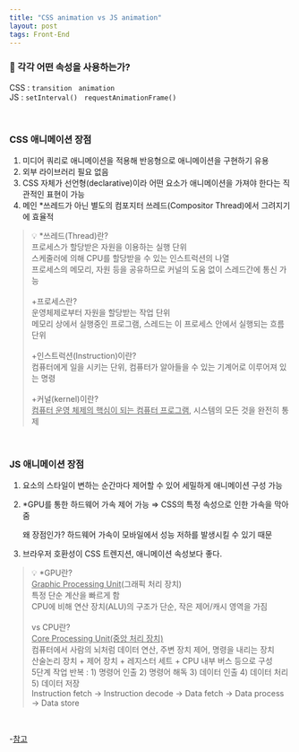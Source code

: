 ```yaml
---
title: "CSS animation vs JS animation"
layout: post
tags: Front-End 
---
```


### 🤔 각각 어떤 속성을 사용하는가?
CSS : `transition`&nbsp;  `animation`<br>
JS : `setInterval()`&nbsp;  `requestAnimationFrame()` 

<br>

### CSS 애니메이션 장점













1. 미디어 쿼리로 애니메이션을 적용해 반응형으로 애니메이션을 구현하기 유용
2. 외부 라이브러리 필요 없음
3. CSS 자체가 선언형(declarative)이라 어떤 요소가 애니메이션을 가져야 한다는 직관적인 표현이 가능
4. 메인 *쓰레드가 아닌 별도의 컴포지터 쓰레드(Compositor Thread)에서 그려지기에 효율적

>💡
>*쓰레드(Thread)란?<br>
>프로세스가 할당받은 자원을 이용하는 실행 단위<br>
>스케줄러에 의해 CPU를 할당받을 수 있는 인스트럭션의 나열<br>
>프로세스의 메모리, 자원 등을 공유하므로 커널의 도움 없이 스레드간에 통신 가능<br><br>
>+프로세스란?<br>
>운영체제로부터 자원을 할당받는 작업 단위<br>
>메모리 상에서 실행중인 프로그램, 스레드는 이 프로세스 안에서 실행되는 흐름 단위<br><br>
>+인스트럭션(Instruction)이란?<br>
컴퓨터에게 일을 시키는 단위, 컴퓨터가 알아들을 수 있는 기계어로 이루어져 있는 명령<br><br>
+커널(kernel)이란?<br>
<u>컴퓨터 운영 체제의 핵심이 되는 컴퓨터 프로그램</u>, 시스템의 모든 것을 완전히 통제<br>

<br>

### JS 애니메이션 장점
1. 요소의 스타일이 변하는 순간마다 제어할 수 있어 세밀하게 애니메이션 구성 가능
2. *GPU를 통한 하드웨어 가속 제어 가능 ⇒ CSS의 특정 속성으로 인한 가속을 막아줌
    
     왜 장점인가? 하드웨어 가속이 모바일에서 성능 저하를 발생시킬 수 있기 때문
    
3. 브라우저 호환성이 CSS 트렌지션, 애니메이션 속성보다 좋다.



>💡 *GPU란?<br>
<u>Graphic Processing Unit</u>(그래픽 처리 장치)<br>
특정 단순 계산을 빠르게 함<br>
CPU에 비해 연산 장치(ALU)의 구조가 단순, 작은 제어/캐시 영역을 가짐<br><br>
vs CPU란?<br>
<u>Core Processing Unit(중앙 처리 장치)</u><br>
컴퓨터에서 사람의 뇌처럼 데이터 연산, 주변 장치 제어, 명령을 내리는 장치<br>
산술논리 장치 + 제어 장치 + 레지스터 세트 + CPU 내부 버스 등으로 구성<br>
5단계 작업 반복 : 1) 명령어 인출 2) 명령어 해독 3) 데이터 인출 4) 데이터 처리 5) 데이터 저장<br>
Instruction fetch → Instruction decode → Data fetch → Data process → Data store<br>
<br>


-<a href="https://github.com/baeharam/Must-Know-About-Frontend/blob/main/Notes/frontend/css-js-animation.md">참고</a>
<br>
<br>

